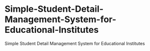# Simple-Student-Detail-Management-System-for-Educational-Institutes
Simple Student Detail Management System for Educational Institutes  
